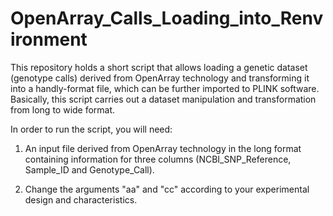 # OpenArray_Calls_Loading_into_Renvironment
This repository holds a short script that allows loading a genetic dataset (genotype calls) derived from OpenArray technology and transforming it into a handly-format file, which can be further imported to PLINK software. Basically, this script carries out a dataset manipulation and transformation from long to wide format.

In order to run the script, you will need:

  1. An input file derived from OpenArray technology in the long format containing information for three columns (NCBI_SNP_Reference, Sample_ID and	Genotype_Call).
  
  2. Change the arguments "aa" and "cc" according to your experimental design and characteristics.

